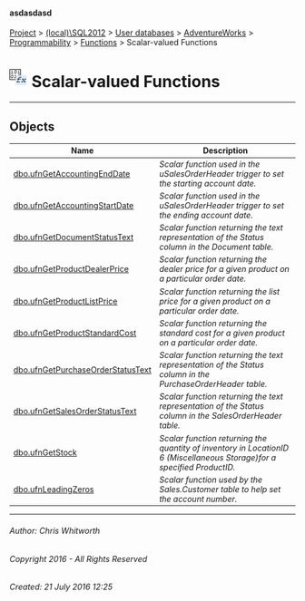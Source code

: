 #### asdasdasd

[Project](../../../../../../index.md) > [(local)\\SQL2012](../../../../../index.md) > [User databases](../../../../index.md) > [AdventureWorks](../../../index.md) > [Programmability](../../index.md) > [Functions](../index.md) > Scalar-valued Functions

# ![Scalar-valued Functions](../../../../../../Images/Function_Scalar32.png) Scalar-valued Functions

---

## <a name="#objects"></a>Objects

| Name | Description |
|---|---|
| [dbo.ufnGetAccountingEndDate](ufnGetAccountingEndDate.md) | _Scalar function used in the uSalesOrderHeader trigger to set the starting account date._ |
| [dbo.ufnGetAccountingStartDate](ufnGetAccountingStartDate.md) | _Scalar function used in the uSalesOrderHeader trigger to set the ending account date._ |
| [dbo.ufnGetDocumentStatusText](ufnGetDocumentStatusText.md) | _Scalar function returning the text representation of the Status column in the Document table._ |
| [dbo.ufnGetProductDealerPrice](ufnGetProductDealerPrice.md) | _Scalar function returning the dealer price for a given product on a particular order date._ |
| [dbo.ufnGetProductListPrice](ufnGetProductListPrice.md) | _Scalar function returning the list price for a given product on a particular order date._ |
| [dbo.ufnGetProductStandardCost](ufnGetProductStandardCost.md) | _Scalar function returning the standard cost for a given product on a particular order date._ |
| [dbo.ufnGetPurchaseOrderStatusText](ufnGetPurchaseOrderStatusText.md) | _Scalar function returning the text representation of the Status column in the PurchaseOrderHeader table._ |
| [dbo.ufnGetSalesOrderStatusText](ufnGetSalesOrderStatusText.md) | _Scalar function returning the text representation of the Status column in the SalesOrderHeader table._ |
| [dbo.ufnGetStock](ufnGetStock.md) | _Scalar function returning the quantity of inventory in LocationID 6 (Miscellaneous Storage)for a specified ProductID._ |
| [dbo.ufnLeadingZeros](ufnLeadingZeros.md) | _Scalar function used by the Sales.Customer table to help set the account number._ |


---

###### Author:  Chris Whitworth

###### Copyright 2016 - All Rights Reserved

###### Created: 21 July 2016 12:25

